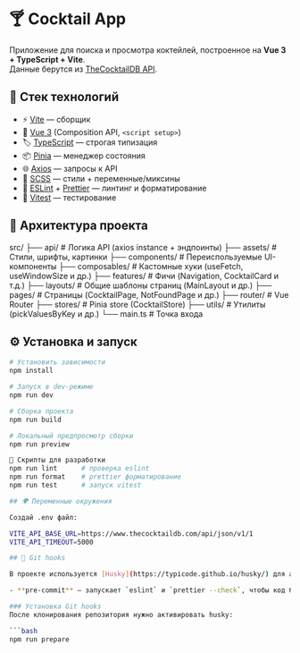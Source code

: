 # 🍸 Cocktail App

Приложение для поиска и просмотра коктейлей, построенное на **Vue 3 + TypeScript + Vite**.  
Данные берутся из [TheCocktailDB API](https://www.thecocktaildb.com/).  

## 🚀 Стек технологий

- ⚡ [Vite](https://vitejs.dev/) — сборщик
- 🖖 [Vue 3](https://vuejs.org/) (Composition API, `<script setup>`)
- 🏷 [TypeScript](https://www.typescriptlang.org/) — строгая типизация
- 📦 [Pinia](https://pinia.vuejs.org/) — менеджер состояния
- 🌐 [Axios](https://axios-http.com/) — запросы к API
- 🎨 [SCSS](https://sass-lang.com/) — стили + переменные/миксины
- 📏 [ESLint](https://eslint.org/) + [Prettier](https://prettier.io/) — линтинг и форматирование
- 🧪 [Vitest](https://vitest.dev/) — тестирование

## 📂 Архитектура проекта

src/
├── api/ # Логика API (axios instance + эндпоинты)
├── assets/ # Стили, шрифты, картинки
├── components/ # Переиспользуемые UI-компоненты
├── composables/ # Кастомные хуки (useFetch, useWindowSize и др.)
├── features/ # Фичи (Navigation, CocktailCard и т.д.)
├── layouts/ # Общие шаблоны страниц (MainLayout и др.)
├── pages/ # Страницы (CocktailPage, NotFoundPage и др.)
├── router/ # Vue Router
├── stores/ # Pinia store (CocktailStore)
├── utils/ # Утилиты (pickValuesByKey и др.)
└── main.ts # Точка входа

## ⚙️ Установка и запуск

```bash
# Установить зависимости
npm install

# Запуск в dev-режиме
npm run dev

# Сборка проекта
npm run build

# Локальный предпросмотр сборки
npm run preview

🧹 Скрипты для разработки
npm run lint      # проверка eslint
npm run format    # prettier форматирование
npm run test      # запуск vitest

## 🌍 Переменные окружения

Создай .env файл:

VITE_API_BASE_URL=https://www.thecocktaildb.com/api/json/v1/1
VITE_API_TIMEOUT=5000

## 🚦 Git hooks

В проекте используется [Husky](https://typicode.github.io/husky/) для автоматизации Git-хуков.

- **pre-commit** — запускает `eslint` и `prettier --check`, чтобы код был в едином стиле.

### Установка Git hooks
После клонирования репозитория нужно активировать husky:

```bash
npm run prepare
